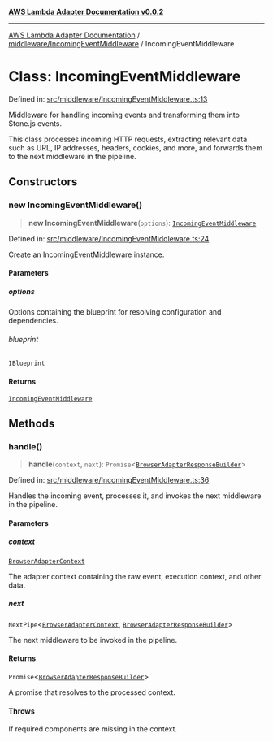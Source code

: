 [**AWS Lambda Adapter Documentation v0.0.2**](../../../README.md)

***

[AWS Lambda Adapter Documentation](../../../modules.md) / [middleware/IncomingEventMiddleware](../README.md) / IncomingEventMiddleware

# Class: IncomingEventMiddleware

Defined in: [src/middleware/IncomingEventMiddleware.ts:13](https://github.com/stonemjs/browser-adapter/blob/2a6ec5410a97b6bc45328cca33b607b5a6b7ed84/src/middleware/IncomingEventMiddleware.ts#L13)

Middleware for handling incoming events and transforming them into Stone.js events.

This class processes incoming HTTP requests, extracting relevant data such as URL, IP addresses,
headers, cookies, and more, and forwards them to the next middleware in the pipeline.

## Constructors

### new IncomingEventMiddleware()

> **new IncomingEventMiddleware**(`options`): [`IncomingEventMiddleware`](IncomingEventMiddleware.md)

Defined in: [src/middleware/IncomingEventMiddleware.ts:24](https://github.com/stonemjs/browser-adapter/blob/2a6ec5410a97b6bc45328cca33b607b5a6b7ed84/src/middleware/IncomingEventMiddleware.ts#L24)

Create an IncomingEventMiddleware instance.

#### Parameters

##### options

Options containing the blueprint for resolving configuration and dependencies.

###### blueprint

`IBlueprint`

#### Returns

[`IncomingEventMiddleware`](IncomingEventMiddleware.md)

## Methods

### handle()

> **handle**(`context`, `next`): `Promise`\<[`BrowserAdapterResponseBuilder`](../../../declarations/type-aliases/BrowserAdapterResponseBuilder.md)\>

Defined in: [src/middleware/IncomingEventMiddleware.ts:36](https://github.com/stonemjs/browser-adapter/blob/2a6ec5410a97b6bc45328cca33b607b5a6b7ed84/src/middleware/IncomingEventMiddleware.ts#L36)

Handles the incoming event, processes it, and invokes the next middleware in the pipeline.

#### Parameters

##### context

[`BrowserAdapterContext`](../../../declarations/type-aliases/BrowserAdapterContext.md)

The adapter context containing the raw event, execution context, and other data.

##### next

`NextPipe`\<[`BrowserAdapterContext`](../../../declarations/type-aliases/BrowserAdapterContext.md), [`BrowserAdapterResponseBuilder`](../../../declarations/type-aliases/BrowserAdapterResponseBuilder.md)\>

The next middleware to be invoked in the pipeline.

#### Returns

`Promise`\<[`BrowserAdapterResponseBuilder`](../../../declarations/type-aliases/BrowserAdapterResponseBuilder.md)\>

A promise that resolves to the processed context.

#### Throws

If required components are missing in the context.
